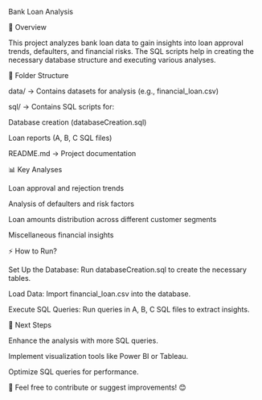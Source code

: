 Bank Loan Analysis

📌 Overview

This project analyzes bank loan data to gain insights into loan approval trends, defaulters, and financial risks. The SQL scripts help in creating the necessary database structure and executing various analyses.

📂 Folder Structure

data/ → Contains datasets for analysis (e.g., financial_loan.csv)

sql/ → Contains SQL scripts for:

Database creation (databaseCreation.sql)

Loan reports (A, B, C SQL files)

README.md → Project documentation

📊 Key Analyses

Loan approval and rejection trends

Analysis of defaulters and risk factors

Loan amounts distribution across different customer segments

Miscellaneous financial insights

⚡ How to Run?

Set Up the Database: Run databaseCreation.sql to create the necessary tables.

Load Data: Import financial_loan.csv into the database.

Execute SQL Queries: Run queries in A, B, C SQL files to extract insights.

🚀 Next Steps

Enhance the analysis with more SQL queries.

Implement visualization tools like Power BI or Tableau.

Optimize SQL queries for performance.

📌 Feel free to contribute or suggest improvements! 😊

